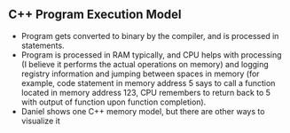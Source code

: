## C++ Program Execution Model

- Program gets converted to binary by the compiler, and is processed in statements.
- Program is processed in RAM typically, and CPU helps with processing (I believe it performs the actual operations on memory) and logging registry information and jumping between spaces in memory (for example, code statement in memory address 5 says to call a function located in memory address 123, CPU remembers to return back to 5 with output of function upon function completion). 
- Daniel shows one C++ memory model, but there are other ways to visualize it